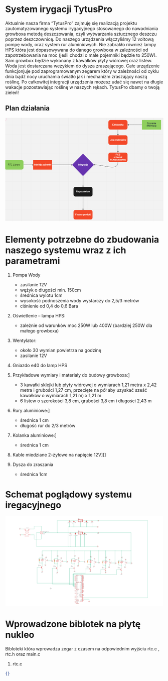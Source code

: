 # System irygacji TytusPro

Aktualnie nasza firma “TytusPro”  zajmuję się realizacją projektu zautomatyzowanego systemu irygacyjnego stosowanego do nawadniania growboxa metodą deszczowania, czyli wytwarzania sztucznego deszczu poprzez deszczownicę. Do naszego urządzenia włączyliśmy 12 voltową pompę wody, oraz system rur aluminiowych. Nie zabrakło również lampy HPS która jest dopasowywana do danego growboxa w zależności od zapotrzebowania na moc (jeśli chodzi o małe pojemniki będzie to 250W). Sam growbox będzie wykonany z kawałków płyty wiórowej oraz listew. Woda jest dostarczana weżykiem do dysza zraszającego. Całe urządzenie funkcjonjuje pod zaprogramowanym zegarem który w zależności od cyklu dnia bądź nocy uruchamia światło jak i mechanizm zraszający naszą roślinę. Po całkowitej integracji urządzenia możesz udać się nawet na długie wakacje pozostawiając roślinę w naszych rękach. TytusPro dbamy o twoją zieleń!


## Plan działania 

![Plan działania](database.PNG)


# Elementy potrzebne do zbudowania naszego systemu wraz z ich parametrami

1. Pompa Wody
    - zasilanie 12V
    - wężyk o długości min. 150cm
    - średnica wylotu 1cm
    - wysokość podnoszenia wody wystarczy do 2,5/3 metrów
    - ciśnienie od 0,4 do 0,6 Bara

2. Oświetlenie – lampa HPS:
    - zależnie od warunków moc 250W lub 400W (bardziej 250W dla małego growboxa)

3. Wentylator:
    - około 30 wymian powietrza na godzinę
    - zasilanie 12V

4. Gniazdo e40 do lamp HPS

5. Przykładowe wymiary i materiały do budowy growboxa:]
    - 3 kawałki sklejki lub płyty wiórowej o wymiarach  1,21 metra x 2,42 metra i grubości  1,27 cm, przecięte na pół aby uzyskać sześć kawałków o wymiarach 1,21 m) x 1,21 m
    - 6 listew o szerokości 3,8 cm, grubości 3,8 cm i długości 2,43 m

6. Rury aluminiowe:]
    - średnica 1 cm
    - długość rur do 2/3 metrów

7. Kolanka aluminiowe:]
    - średnica 1 cm

8. Kable miedziane 2-żyłowe na napięcie 12V][]

9. Dysza do zraszania
    - średnica 1cm

# Schemat poglądowy systemu iregacyjnego
![Schemat](Zasilacz.png)

# Wprowadzone biblotek na płytę nukleo

Bibloteki która wprowadza zegar z czasem na odpowiednim wyjściu rtc.c , rtc.h oraz main.c 
1. rtc.c 
```json
{}







